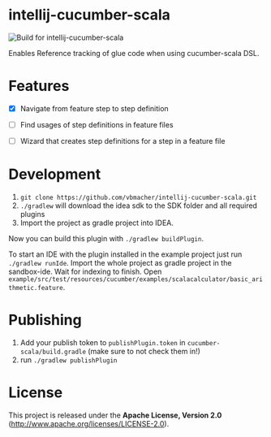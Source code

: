 intellij-cucumber-scala
=======================

![Build for intellij-cucumber-scala](https://github.com/vbmacher/intellij-cucumber-scala/workflows/Build%20for%20intellij-cucumber-scala/badge.svg)

Enables Reference tracking of glue code when using cucumber-scala DSL.

# Features

- [x] Navigate from feature step to step definition
- [ ] Find usages of step definitions in feature files
- [ ] Wizard that creates step definitions for a step in a feature file


# Development

1. `git clone https://github.com/vbmacher/intellij-cucumber-scala.git`
2. `./gradlew` will download the idea sdk to the SDK folder and all required plugins
3. Import the project as gradle project into IDEA.

Now you can build this plugin with `./gradlew buildPlugin`.

To start an IDE with the plugin installed in the example project just run `./gradlew runIde`. Import the whole project as gradle project in the sandbox-ide. Wait for indexing to finish. Open `example/src/test/resources/cucumber/examples/scalacalculator/basic_arithmetic.feature`.
 
# Publishing

1. Add your publish token to `publishPlugin.token` in `cucumber-scala/build.gradle` (make sure to not check them in!)
2. run `./gradlew publishPlugin`

# License

This project is released under the __Apache License, Version 2.0__ (http://www.apache.org/licenses/LICENSE-2.0).
